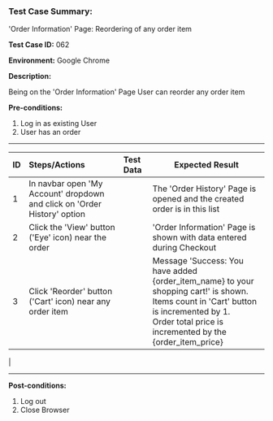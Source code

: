 
### Test Case Summary:

'Order Information' Page: Reordering of any order item 

**Test Case ID:** 062

**Environment:** Google Chrome

**Description:**

Being on the 'Order Information' Page User can reorder any order item

**Pre-conditions:**
1. Log in as existing User 
2. User has an order 
---

|      ID       | Steps/Actions |  Test Data  | Expected Result |
| ------------- |:------------- | :---------  | --------------- |
|       1       | In navbar open 'My Account' dropdown and click on 'Order History' option |             | The 'Order History' Page is opened and the created order is in this list |
|       2       | Click the 'View' button ('Eye' icon) near the order |             | 'Order Information' Page is shown with data entered during Checkout |
|       3       | Click 'Reorder' button ('Cart' icon) near any order item |             | Message 'Success: You have added {order_item_name} to your shopping cart!' is shown.<br> Items count in 'Cart' button is incremented by 1.<br> Order total price is incremented by the {order_item_price}<br>

 |

---

**Post-conditions:**
1. Log out
2. Close Browser
